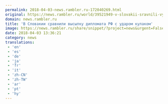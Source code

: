 ```yaml
---
permalink: 2018-04-03-news.rambler.ru-172040269.html
original: https://news.rambler.ru/world/39521949-v-slovakii-sravnili-vysylku-diplomata-rf-s-udarom-kulakom/
domain: news.rambler.ru
title: 'В Словакии сравнили высылку дипломата РФ с ударом кулаком'
image: https://news.rambler.ru/share/snippet/?project=news&urgent=False&image=http%3A%2F%2Fnews.rambler.ru%2Fimg%2F2017%2F09%2F20151548.678808.6645.jpeg&big=False&title=%D0%92%C2%A0%D0%A1%D0%BB%D0%BE%D0%B2%D0%B0%D0%BA%D0%B8%D0%B8+%D1%81%D1%80%D0%B0%D0%B2%D0%BD%D0%B8%D0%BB%D0%B8+%D0%B2%D1%8B%D1%81%D1%8B%D0%BB%D0%BA%D1%83+%D0%B4%D0%B8%D0%BF%D0%BB%D0%BE%D0%BC%D0%B0%D1%82%D0%B0+%D0%A0%D0%A4%C2%A0%D1%81%C2%A0%D1%83%D0%B4%D0%B0%D1%80%D0%BE%D0%BC+%D0%BA%D1%83%D0%BB%D0%B0%D0%BA%D0%BE%D0%BC
date: 2018-04-03 13:36:21
category: news
translations: 
 - 'en'
 - 'es'
 - 'de'
 - 'ja'
 - 'fr'
 - 'it'
 - 'zh-CN'
 - 'zh-TW'
 - 'ar'
 - 'pt'
 - 'hy'
---
```


